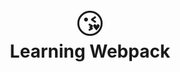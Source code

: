 <center style="font-size:46px;margin-top:20px;">😘</br><span style="font-size:28px;font-weight:bold;">Learning Webpack</span></center>

